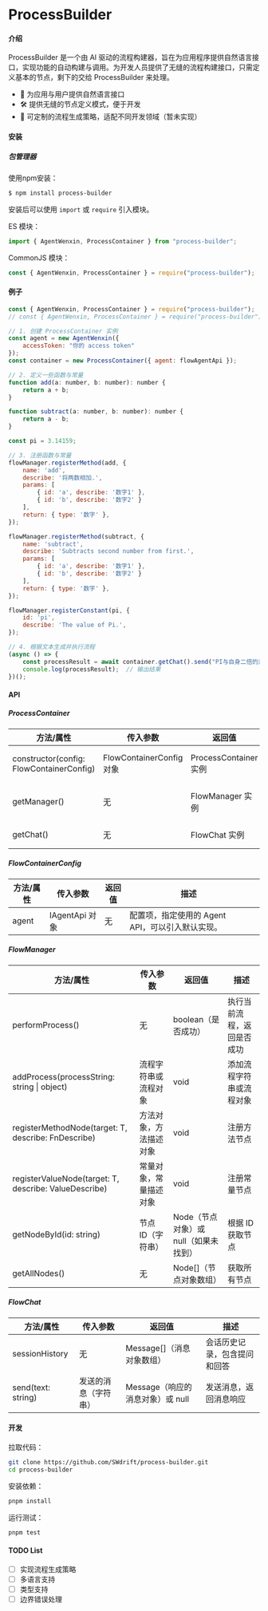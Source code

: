# ProcessBuilder

#### 介绍

ProcessBuilder 是一个由 AI 驱动的流程构建器，旨在为应用程序提供自然语言接口，实现功能的自动构建与调用。为开发人员提供了无缝的流程构建接口，只需定义基本的节点，剩下的交给 ProcessBuilder 来处理。

-   🤖 为应用与用户提供自然语言接口
-   🛠️ 提供无缝的节点定义模式，便于开发
-   🧾 可定制的流程生成策略，适配不同开发领域（暂未实现）

#### 安装

##### 包管理器

使用npm安装：

```bash
$ npm install process-builder
```

安装后可以使用 `import` 或 `require` 引入模块。

ES 模块：

```javascript
import { AgentWenxin, ProcessContainer } from "process-builder";
```

CommonJS 模块：

```javascript
const { AgentWenxin, ProcessContainer } = require("process-builder");
```

#### 例子

```javascript
const { AgentWenxin, ProcessContainer } = require("process-builder");
// const { AgentWenxin, ProcessContainer } = require("process-builder");  // 也可以使用ES模块

// 1. 创建 ProcessContainer 实例
const agent = new AgentWenxin({
    accessToken: "你的 access token"
});
const container = new ProcessContainer({ agent: flowAgentApi });

// 2. 定义一些函数与常量
function add(a: number, b: number): number {
    return a + b;
}

function subtract(a: number, b: number): number {
    return a - b;
}

const pi = 3.14159;

// 3. 注册函数与常量
flowManager.registerMethod(add, {
    name: 'add',
    describe: '将两数相加.',
    params: [
        { id: 'a', describe: '数字1' },
        { id: 'b', describe: '数字2' }
    ],
    return: { type: '数字' },
});

flowManager.registerMethod(subtract, {
    name: 'subtract',
    describe: 'Subtracts second number from first.',
    params: [
        { id: 'a', describe: '数字1' },
        { id: 'b', describe: '数字2' }
    ],
    return: { type: '数字' },
});

flowManager.registerConstant(pi, {
    id: 'pi',
    describe: 'The value of Pi.',
});

// 4. 根据文本生成并执行流程
(async () => {
    const processResult = await container.getChat().send("PI与自身二倍的差是多少?");
    console.log(processResult);  // 输出结果
})();
```

#### API

##### **ProcessContainer**

| 方法/属性 | 传入参数 | 返回值 | 描述 |
| --- | --- | --- | --- |
| constructor(config: FlowContainerConfig) | FlowContainerConfig 对象 | ProcessContainer 实例 | 构造函数，初始化 ProcessContainer 实例 |
| getManager() | 无 | FlowManager 实例 | 获取 FlowManager 实例 |
| getChat() | 无 | FlowChat 实例 | 获取 FlowChat 实例 |

##### **FlowContainerConfig**

| 方法/属性 | 传入参数       | 返回值 | 描述                                             |     |
| --------- | -------------- | ------ | ------------------------------------------------ | --- |
| agent     | IAgentApi 对象 | 无     | 配置项，指定使用的 Agent API，可以引入默认实现。 |     |

##### **FlowManager**

| 方法/属性 | 传入参数 | 返回值 | 描述 |
| --- | --- | --- | --- |
| performProcess() | 无 | boolean（是否成功） | 执行当前流程，返回是否成功 |
| addProcess(processString: string \| object) | 流程字符串或流程对象 | void | 添加流程字符串或流程对象 |
| registerMethodNode<T extends Fn>(target: T, describe: FnDescribe<T>) | 方法对象，方法描述对象 | void | 注册方法节点 |
| registerValueNode<T extends Object>(target: T, describe: ValueDescribe) | 常量对象，常量描述对象 | void | 注册常量节点 |
| getNodeById(id: string) | 节点 ID（字符串） | Node（节点对象）或 null（如果未找到） | 根据 ID 获取节点 |
| getAllNodes() | 无 | Node[]（节点对象数组） | 获取所有节点 |

##### **FlowChat**

| 方法/属性 | 传入参数 | 返回值 | 描述 |
| --- | --- | --- | --- |
| sessionHistory | 无 | Message[]（消息对象数组） | 会话历史记录，包含提问和回答 |
| send(text: string) | 发送的消息（字符串） | Message（响应的消息对象）或 null | 发送消息，返回消息响应 |

#### 开发

拉取代码：

```bash
git clone https://github.com/SWdrift/process-builder.git
cd process-builder
```

安装依赖：

```bash
pnpm install
```

运行测试：

```bash
pnpm test
```

#### TODO List

-   [ ] 实现流程生成策略
-   [ ] 多语言支持
-   [ ] 类型支持
-   [ ] 边界错误处理
